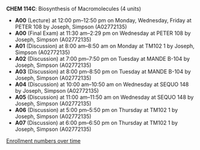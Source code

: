 **CHEM 114C**: Biosynthesis of Macromolecules (4 units)

- **A00** (Lecture) at 12:00 pm–12:50 pm on Monday, Wednesday, Friday at PETER 108 by Joseph, Simpson (A02772135)
- **A00** (Final Exam) at 11:30 am–2:29 pm on Wednesday at PETER 108 by Joseph, Simpson (A02772135)
- **A01** (Discussion) at 8:00 am–8:50 am on Monday at TM102 1 by Joseph, Simpson (A02772135)
- **A02** (Discussion) at 7:00 pm–7:50 pm on Tuesday at MANDE B-104 by Joseph, Simpson (A02772135)
- **A03** (Discussion) at 8:00 pm–8:50 pm on Tuesday at MANDE B-104 by Joseph, Simpson (A02772135)
- **A04** (Discussion) at 10:00 am–10:50 am on Wednesday at SEQUO 148 by Joseph, Simpson (A02772135)
- **A05** (Discussion) at 11:00 am–11:50 am on Wednesday at SEQUO 148 by Joseph, Simpson (A02772135)
- **A06** (Discussion) at 5:00 pm–5:50 pm on Thursday at TM102 1 by Joseph, Simpson (A02772135)
- **A07** (Discussion) at 6:00 pm–6:50 pm on Thursday at TM102 1 by Joseph, Simpson (A02772135)

[Enrollment numbers over time](./CHEM114C.tsv)
